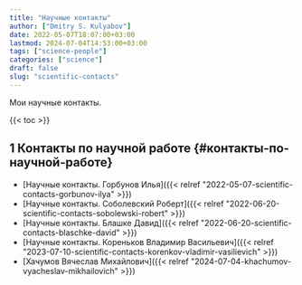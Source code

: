 ```yaml
---
title: "Научные контакты"
author: ["Dmitry S. Kulyabov"]
date: 2022-05-07T18:07:00+03:00
lastmod: 2024-07-04T14:53:00+03:00
tags: ["science-people"]
categories: ["science"]
draft: false
slug: "scientific-contacts"
---
```


Мои научные контакты.

<!--more-->

{{< toc >}}


## <span class="section-num">1</span> Контакты по научной работе {#контакты-по-научной-работе}

-   [Научные контакты. Горбунов Илья]({{< relref "2022-05-07-scientific-contacts-gorbunov-ilya" >}})
-   [Научные контакты. Соболевский Роберт]({{< relref "2022-06-20-scientific-contacts-sobolewski-robert" >}})
-   [Научные контакты. Блашке Давид]({{< relref "2022-06-20-scientific-contacts-blaschke-david" >}})
-   [Научные контакты. Кореньков Владимир Васильевич]({{< relref "2023-07-10-scientific-contacts-korenkov-vladimir-vasilievich" >}})
-   [Хачумов Вячеслав Михайлович]({{< relref "2024-07-04-khachumov-vyacheslav-mikhailovich" >}})
